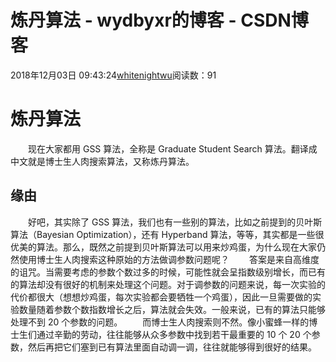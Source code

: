 # 炼丹算法 - wydbyxr的博客 - CSDN博客
2018年12月03日 09:43:24[whitenightwu](https://me.csdn.net/wydbyxr)阅读数：91
# 炼丹算法
  现在大家都用 GSS 算法，全称是 Graduate Student Search 算法。翻译成中文就是博士生人肉搜索算法，又称炼丹算法。
## 缘由
  好吧，其实除了 GSS 算法，我们也有一些别的算法，比如之前提到的贝叶斯算法（Bayesian Optimization），还有 Hyperband 算法，等等，其实都是一些很优美的算法。那么，既然之前提到贝叶斯算法可以用来炒鸡蛋，为什么现在大家仍然使用博士生人肉搜索这种原始的方法做调参数问题呢？
  答案是来自高维度的诅咒。当需要考虑的参数个数过多的时候，可能性就会呈指数级别增长，而已有的算法却没有很好的机制来处理这个问题。对于调参数的问题来说，每一次实验的代价都很大（想想炒鸡蛋，每次实验都会要牺牲一个鸡蛋），因此一旦需要做的实验数量随着参数个数指数增长之后，算法就会失效。一般来说，已有的算法只能够处理不到 20 个参数的问题。
  而博士生人肉搜索则不然。像小蜜蜂一样的博士生们通过辛勤的劳动，往往能够从众多参数中找到若干最重要的 10 个 20 个参数，然后再把它们塞到已有算法里面自动调一调，往往就能够得到很好的结果。
